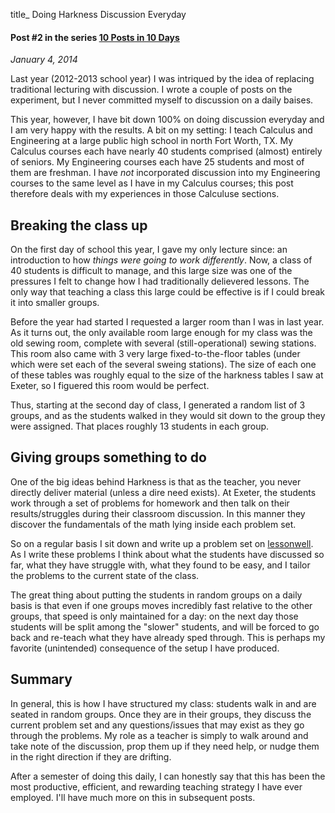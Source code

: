 title_ Doing Harkness Discussion Everyday
#### Post #2 in the series [10 Posts in 10 Days](http://www.qdonnellan.com/blog/2014/01/03)
*January 4, 2014*

Last year (2012-2013 school year) I was intriqued by the idea of replacing traditional lecturing with discussion. I wrote a couple of posts on the experiment, but I never committed myself to discussion on a daily baises.

This year, however, I have bit down 100% on doing discussion everyday and I am very happy with the results. A bit on my setting: I teach Calculus and Engineering at a large public high school in north Fort Worth, TX. My Calculus courses each have nearly 40 students comprised (almost) entirely of seniors. My Engineering courses each have 25 students and most of them are freshman. I have *not* incorporated discussion into my Engineering courses to the same level as I have in my Calculus courses; this post therefore deals with my experiences in those Calculuse sections.

## Breaking the class up
On the first day of school this year, I gave my only lecture since: an introduction to how *things were going to work differently*. Now, a class of 40 students is difficult to manage, and this large size was one of the pressures I felt to change how I had traditionally delievered lessons. The only way that teaching a class this large could be effective is if I could break it into smaller groups.

Before the year had started I requested a larger room than I was in last year. As it turns out, the only available room large enough for my class was the old sewing room, complete with several (still-operational) sewing stations. This room also came with 3 very large fixed-to-the-floor tables (under which were set each of the several sweing stations). The size of each one of these tables was roughly equal to the size of the harkness tables I saw at Exeter, so I figuered this room would be perfect.

Thus, starting at the second day of class, I generated a random list of 3 groups, and as the students walked in they would sit down to the group they were assigned. That places roughly 13 students in each group. 

## Giving groups something to do
One of the big ideas behind Harkness is that as the teacher, you never directly deliver material (unless a dire need exists). At Exeter, the students work through a set of problems for homework and then talk on their results/struggles during their classroom discussion. In this manner they discover the fundamentals of the math lying inside each problem set. 

So on a regular basis I sit down and write up a problem set on [lessonwell](https://www.lessonwell.com/qdonnellan/course1/unit5872285445521408). As I write these problems I think about what the students have discussed so far, what they have struggle with, what they found to be easy, and I tailor the problems to the current state of the class. 

The great thing about putting the students in random groups on a daily basis is that even if one groups moves incredibly fast relative to the other groups, that speed is only maintained for a day: on the next day those students will be split among the "slower" students, and will be forced to go back and re-teach what they have already sped through. This is perhaps my favorite (unintended) consequence of the setup I have produced. 

## Summary
In general, this is how I have structured my class: students walk in and are seated in random groups. Once they are in their groups, they discuss the current problem set and any questions/issues that may exist as they go through the problems. My role as a teacher is simply to walk around and take note of the discussion, prop them up if they need help, or nudge them in the right direction if they are drifting. 

After a semester of doing this daily, I can honestly say that this has been the most productive, efficient, and rewarding teaching strategy I have ever employed. I'll have much more on this in subsequent posts. 
